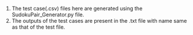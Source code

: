 1. The test case(.csv) files here are generated using the SudokuPair_Generator.py file. 
2. The outputs of the test cases are present in the .txt file with name same as that of the test file.
